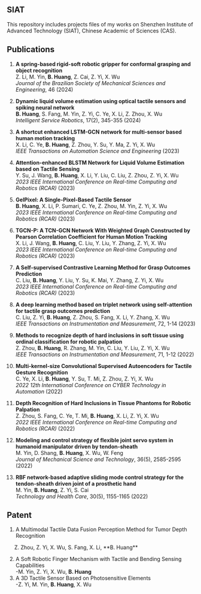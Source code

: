 ## SIAT
This repository includes projects files of my works on Shenzhen Institute of Advanced Technology (SIAT), Chinese Academic of Sciences (CAS).


## Publications

1. **A spring-based rigid-soft robotic gripper for conformal grasping and object recognition**  
   Z. Li, M. Yin, **B. Huang**, Z. Cai, Z. Yi, X. Wu  
   *Journal of the Brazilian Society of Mechanical Sciences and Engineering*, 46 (2024)

2. **Dynamic liquid volume estimation using optical tactile sensors and spiking neural network**  
   **B. Huang**, S. Fang, M. Yin, Z. Yi, C. Ye, X. Li, Z. Zhou, X. Wu  
   *Intelligent Service Robotics*, 17(2), 345-355 (2024)

3. **A shortcut enhanced LSTM-GCN network for multi-sensor based human motion tracking**  
   X. Li, C. Ye, **B. Huang**, Z. Zhou, Y. Su, Y. Ma, Z. Yi, X. Wu  
   *IEEE Transactions on Automation Science and Engineering* (2023)

4. **Attention-enhanced BLSTM Network for Liquid Volume Estimation based on Tactile Sensing**  
   Y. Su, J. Wang, **B. Huang**, X. Li, Y. Liu, C. Liu, Z. Zhou, Z. Yi, X. Wu  
   *2023 IEEE International Conference on Real-time Computing and Robotics (RCAR)* (2023)

5. **GelPixel: A Single-Pixel-Based Tactile Sensor**  
   **B. Huang**, X. Li, P. Sumari, C. Ye, Z. Zhou, M. Yin, Z. Yi, X. Wu  
   *2023 IEEE International Conference on Real-time Computing and Robotics (RCAR)* (2023)

6. **TGCN-P: A TCN-GCN Network With Weighted Graph Constructed by Pearson Correlation Coefficient for Human Motion Tracking**  
   X. Li, J. Wang, **B. Huang**, C. Liu, Y. Liu, Y. Zhang, Z. Yi, X. Wu  
   *2023 IEEE International Conference on Real-time Computing and Robotics (RCAR)* (2023)

7. **A Self-supervised Contrastive Learning Method for Grasp Outcomes Prediction**  
   C. Liu, **B. Huang**, Y. Liu, Y. Su, K. Mai, Y. Zhang, Z. Yi, X. Wu  
   *2023 IEEE International Conference on Real-time Computing and Robotics (RCAR)* (2023)

8. **A deep learning method based on triplet network using self-attention for tactile grasp outcomes prediction**  
   C. Liu, Z. Yi, **B. Huang**, Z. Zhou, S. Fang, X. Li, Y. Zhang, X. Wu  
   *IEEE Transactions on Instrumentation and Measurement*, 72, 1-14 (2023)

9. **Methods to recognize depth of hard inclusions in soft tissue using ordinal classification for robotic palpation**  
   Z. Zhou, **B. Huang**, R. Zhang, M. Yin, C. Liu, Y. Liu, Z. Yi, X. Wu  
   *IEEE Transactions on Instrumentation and Measurement*, 71, 1-12 (2022)

10. **Multi-kernel-size Convolutional Supervised Autoencoders for Tactile Gesture Recognition**  
   C. Ye, X. Li, **B. Huang**, Y. Su, T. Mi, Z. Zhou, Z. Yi, X. Wu  
   *2022 12th International Conference on CYBER Technology in Automation* (2022)

11. **Depth Recognition of Hard Inclusions in Tissue Phantoms for Robotic Palpation**  
   Z. Zhou, S. Fang, C. Ye, T. Mi, **B. Huang**, X. Li, Z. Yi, X. Wu  
   *2022 IEEE International Conference on Real-time Computing and Robotics (RCAR)* (2022)

12. **Modeling and control strategy of flexible joint servo system in humanoid manipulator driven by tendon-sheath**  
   M. Yin, D. Shang, **B. Huang**, X. Wu, W. Feng  
   *Journal of Mechanical Science and Technology*, 36(5), 2585-2595 (2022)

13. **RBF network-based adaptive sliding mode control strategy for the tendon-sheath driven joint of a prosthetic hand**  
   M. Yin, **B. Huang**, Z. Yi, S. Cai  
   *Technology and Health Care*, 30(5), 1155-1165 (2022)


## Patent

1. A Multimodal Tactile Data Fusion Perception Method for Tumor Depth Recognition<br>
<div style="margin-left: 20px;">
    Z. Zhou, Z. Yi, X. Wu, S. Fang, X. Li, **B. Huang**<br>
</div>

2. A Soft Robotic Finger Mechanism with Tactile and Bending Sensing Capabilities<br>
-M. Yin, Z. Yi, X. Wu, **B. Huang**<br>
3. A 3D Tactile Sensor Based on Photosensitive Elements<br>
-Z. Yi, M. Yin, **B. Huang**, X. Wu<br>
